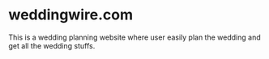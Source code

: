 # weddingwire.com
This is a  wedding planning website where user easily plan the wedding and get all the wedding stuffs.
